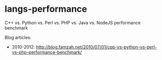 # langs-performance
C++ vs. Python vs. Perl vs. PHP vs. Java vs. NodeJS performance benchmark

Blog articles:
* 2010-2012: http://blog.famzah.net/2010/07/01/cpp-vs-python-vs-perl-vs-php-performance-benchmark/
